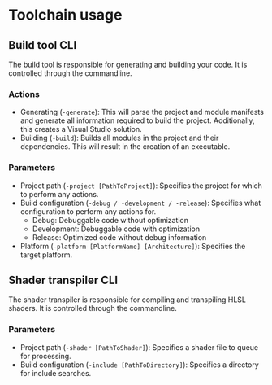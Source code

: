# Toolchain usage

## Build tool CLI
The build tool is responsible for generating and building your code. It is controlled through the commandline.

### Actions
* Generating (`-generate`): This will parse the project and module manifests and generate all information required to build the project. Additionally, this creates a Visual Studio solution.
* Building (`-build`): Builds all modules in the project and their dependencies. This will result in the creation of an executable.

### Parameters
* Project path (`-project [PathToProject]`): Specifies the project for which to perform any actions.
* Build configuration (`-debug / -development / -release`): Specifies what configuration to perform any actions for.
    * Debug: Debuggable code without optimization
    * Development: Debuggable code with optimization
    * Release: Optimized code without debug information
* Platform (`-platform [PlatformName] [Architecture]`): Specifies the target platform.

## Shader transpiler CLI
The shader transpiler is responsible for compiling and transpiling HLSL shaders. It is controlled through the commandline.

### Parameters
* Project path (`-shader [PathToShader]`): Specifies a shader file to queue for processing.
* Build configuration (`-include [PathToDirectory]`): Specifies a directory for include searches.


